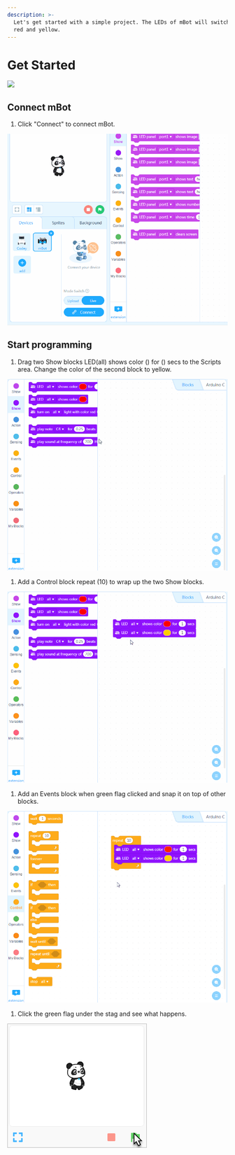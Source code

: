 ```yaml
---
description: >-
  Let's get started with a simple project. The LEDs of mBot will switch between
  red and yellow.
---
```


# Get Started

![](../../../.gitbook/assets/get-started-5.gif)

## Connect mBot <a id="connect-mbot"></a>

1. Click "Connect" to connect mBot.

![](../../../.gitbook/assets/get-started-1.gif)

## Start programming <a id="start-programming"></a>

1. Drag two Show blocks LED\(all\) shows color \(\) for \(\) secs to the Scripts area. Change the color of the second block to yellow.

![](../../../.gitbook/assets/get-started-2.gif)

1. Add a Control block repeat \(10\) to wrap up the two Show blocks.

![](../../../.gitbook/assets/get-started-3.gif)

1. Add an Events block when green flag clicked and snap it on top of other blocks.

![](../../../.gitbook/assets/get-started-4.gif)

1. Click the green flag under the stag and see what happens.

![](../../../.gitbook/assets/get-started-6.png)

